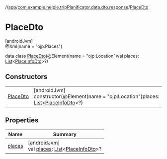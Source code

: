 //[app](../../../index.md)/[com.example.helpie.tripPlanificator.data.dto.response](../index.md)/[PlaceDto](index.md)

# PlaceDto

[androidJvm]\
@Xml(name = &quot;ojp:Places&quot;)

data class [PlaceDto](index.md)(@Element(name = &quot;ojp:Location&quot;)val places: [List](https://kotlinlang.org/api/latest/jvm/stdlib/kotlin.collections/-list/index.html)&lt;[PlaceInfoDto](../-place-info-dto/index.md)&gt;?)

## Constructors

| | |
|---|---|
| [PlaceDto](-place-dto.md) | [androidJvm]<br>constructor(@Element(name = &quot;ojp:Location&quot;)places: [List](https://kotlinlang.org/api/latest/jvm/stdlib/kotlin.collections/-list/index.html)&lt;[PlaceInfoDto](../-place-info-dto/index.md)&gt;?) |

## Properties

| Name | Summary |
|---|---|
| [places](places.md) | [androidJvm]<br>val [places](places.md): [List](https://kotlinlang.org/api/latest/jvm/stdlib/kotlin.collections/-list/index.html)&lt;[PlaceInfoDto](../-place-info-dto/index.md)&gt;? |
